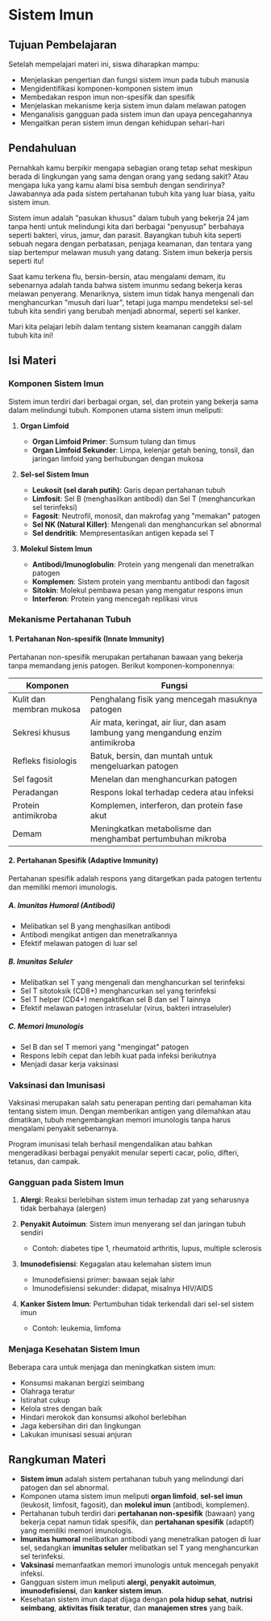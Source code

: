 # Sistem Imun

## Tujuan Pembelajaran

Setelah mempelajari materi ini, siswa diharapkan mampu:

- Menjelaskan pengertian dan fungsi sistem imun pada tubuh manusia
- Mengidentifikasi komponen-komponen sistem imun
- Membedakan respon imun non-spesifik dan spesifik
- Menjelaskan mekanisme kerja sistem imun dalam melawan patogen
- Menganalisis gangguan pada sistem imun dan upaya pencegahannya
- Mengaitkan peran sistem imun dengan kehidupan sehari-hari

## Pendahuluan

Pernahkah kamu berpikir mengapa sebagian orang tetap sehat meskipun berada di lingkungan yang sama dengan orang yang sedang sakit? Atau mengapa luka yang kamu alami bisa sembuh dengan sendirinya? Jawabannya ada pada sistem pertahanan tubuh kita yang luar biasa, yaitu sistem imun.

Sistem imun adalah "pasukan khusus" dalam tubuh yang bekerja 24 jam tanpa henti untuk melindungi kita dari berbagai "penyusup" berbahaya seperti bakteri, virus, jamur, dan parasit. Bayangkan tubuh kita seperti sebuah negara dengan perbatasan, penjaga keamanan, dan tentara yang siap bertempur melawan musuh yang datang. Sistem imun bekerja persis seperti itu!

Saat kamu terkena flu, bersin-bersin, atau mengalami demam, itu sebenarnya adalah tanda bahwa sistem imunmu sedang bekerja keras melawan penyerang. Menariknya, sistem imun tidak hanya mengenali dan menghancurkan "musuh dari luar", tetapi juga mampu mendeteksi sel-sel tubuh kita sendiri yang berubah menjadi abnormal, seperti sel kanker.

Mari kita pelajari lebih dalam tentang sistem keamanan canggih dalam tubuh kita ini!

## Isi Materi

### Komponen Sistem Imun

Sistem imun terdiri dari berbagai organ, sel, dan protein yang bekerja sama dalam melindungi tubuh. Komponen utama sistem imun meliputi:

1. **Organ Limfoid**
   - **Organ Limfoid Primer**: Sumsum tulang dan timus
   - **Organ Limfoid Sekunder**: Limpa, kelenjar getah bening, tonsil, dan jaringan limfoid yang berhubungan dengan mukosa

2. **Sel-sel Sistem Imun**
   - **Leukosit (sel darah putih)**: Garis depan pertahanan tubuh
   - **Limfosit**: Sel B (menghasilkan antibodi) dan Sel T (menghancurkan sel terinfeksi)
   - **Fagosit**: Neutrofil, monosit, dan makrofag yang "memakan" patogen
   - **Sel NK (Natural Killer)**: Mengenali dan menghancurkan sel abnormal
   - **Sel dendritik**: Mempresentasikan antigen kepada sel T

3. **Molekul Sistem Imun**
   - **Antibodi/Imunoglobulin**: Protein yang mengenali dan menetralkan patogen
   - **Komplemen**: Sistem protein yang membantu antibodi dan fagosit
   - **Sitokin**: Molekul pembawa pesan yang mengatur respons imun
   - **Interferon**: Protein yang mencegah replikasi virus

### Mekanisme Pertahanan Tubuh

#### 1. Pertahanan Non-spesifik (Innate Immunity)

Pertahanan non-spesifik merupakan pertahanan bawaan yang bekerja tanpa memandang jenis patogen. Berikut komponen-komponennya:

| Komponen | Fungsi |
|----------|--------|
| Kulit dan membran mukosa | Penghalang fisik yang mencegah masuknya patogen |
| Sekresi khusus | Air mata, keringat, air liur, dan asam lambung yang mengandung enzim antimikroba |
| Refleks fisiologis | Batuk, bersin, dan muntah untuk mengeluarkan patogen |
| Sel fagosit | Menelan dan menghancurkan patogen |
| Peradangan | Respons lokal terhadap cedera atau infeksi |
| Protein antimikroba | Komplemen, interferon, dan protein fase akut |
| Demam | Meningkatkan metabolisme dan menghambat pertumbuhan mikroba |

#### 2. Pertahanan Spesifik (Adaptive Immunity)

Pertahanan spesifik adalah respons yang ditargetkan pada patogen tertentu dan memiliki memori imunologis.

##### **A. Imunitas Humoral (Antibodi)**

- Melibatkan sel B yang menghasilkan antibodi
- Antibodi mengikat antigen dan menetralkannya
- Efektif melawan patogen di luar sel

##### **B. Imunitas Seluler**

- Melibatkan sel T yang mengenali dan menghancurkan sel terinfeksi
- Sel T sitotoksik (CD8+) menghancurkan sel yang terinfeksi
- Sel T helper (CD4+) mengaktifkan sel B dan sel T lainnya
- Efektif melawan patogen intraselular (virus, bakteri intraseluler)

##### **C. Memori Imunologis**

- Sel B dan sel T memori yang "mengingat" patogen
- Respons lebih cepat dan lebih kuat pada infeksi berikutnya
- Menjadi dasar kerja vaksinasi

### Vaksinasi dan Imunisasi

Vaksinasi merupakan salah satu penerapan penting dari pemahaman kita tentang sistem imun. Dengan memberikan antigen yang dilemahkan atau dimatikan, tubuh mengembangkan memori imunologis tanpa harus mengalami penyakit sebenarnya.

Program imunisasi telah berhasil mengendalikan atau bahkan mengeradikasi berbagai penyakit menular seperti cacar, polio, difteri, tetanus, dan campak.

### Gangguan pada Sistem Imun

1. **Alergi**: Reaksi berlebihan sistem imun terhadap zat yang seharusnya tidak berbahaya (alergen)

2. **Penyakit Autoimun**: Sistem imun menyerang sel dan jaringan tubuh sendiri
   - Contoh: diabetes tipe 1, rheumatoid arthritis, lupus, multiple sclerosis

3. **Imunodefisiensi**: Kegagalan atau kelemahan sistem imun
   - Imunodefisiensi primer: bawaan sejak lahir
   - Imunodefisiensi sekunder: didapat, misalnya HIV/AIDS

4. **Kanker Sistem Imun**: Pertumbuhan tidak terkendali dari sel-sel sistem imun
   - Contoh: leukemia, limfoma

### Menjaga Kesehatan Sistem Imun

Beberapa cara untuk menjaga dan meningkatkan sistem imun:

- Konsumsi makanan bergizi seimbang
- Olahraga teratur
- Istirahat cukup
- Kelola stres dengan baik
- Hindari merokok dan konsumsi alkohol berlebihan
- Jaga kebersihan diri dan lingkungan
- Lakukan imunisasi sesuai anjuran

## Rangkuman Materi

- **Sistem imun** adalah sistem pertahanan tubuh yang melindungi dari patogen dan sel abnormal.
- Komponen utama sistem imun meliputi **organ limfoid**, **sel-sel imun** (leukosit, limfosit, fagosit), dan **molekul imun** (antibodi, komplemen).
- Pertahanan tubuh terdiri dari **pertahanan non-spesifik** (bawaan) yang bekerja cepat namun tidak spesifik, dan **pertahanan spesifik** (adaptif) yang memiliki memori imunologis.
- **Imunitas humoral** melibatkan antibodi yang menetralkan patogen di luar sel, sedangkan **imunitas seluler** melibatkan sel T yang menghancurkan sel terinfeksi.
- **Vaksinasi** memanfaatkan memori imunologis untuk mencegah penyakit infeksi.
- Gangguan sistem imun meliputi **alergi**, **penyakit autoimun**, **imunodefisiensi**, dan **kanker sistem imun**.
- Kesehatan sistem imun dapat dijaga dengan **pola hidup sehat**, **nutrisi seimbang**, **aktivitas fisik teratur**, dan **manajemen stres** yang baik.
